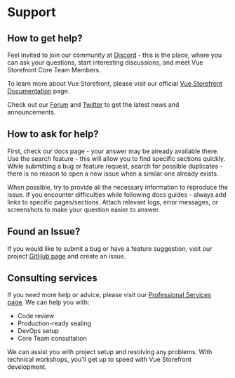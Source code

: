 # Support

## How to get help?

Feel invited to join our community at [Discord](http://discord.vuestorefront.io/) - this is the place, where you can ask your questions, start interesting discussions, and meet Vue Storefront Core Team Members.

To learn more about Vue Storefront, please visit our official [Vue Storefront Documentation](https://docs.vuestorefront.io/) page.

Check out our [Forum](https://forum.vuestorefront.io/) and [Twitter](https://twitter.com/VueStorefront) to get the latest news and announcements.

## How to ask for help?

First, check our docs page - your answer may be already available there. Use the search feature - this will allow you to find specific sections quickly. While submitting a bug or feature request, search for possible duplicates - there is no reason to open a new issue when a similar one already exists.

When possible, try to provide all the necessary information to reproduce the issue. If you encounter difficulties while following docs guides - always add links to specific pages/sections. Attach relevant logs, error messages, or screenshots to make your question easier to answer.

## Found an Issue?

If you would like to submit a bug or have a feature suggestion, visit our project [GitHub page](https://github.com/vuestorefront/vue-storefront) and create an issue.

## Consulting services

If you need more help or advice, please visit our [Professional Services page](https://www.vuestorefront.io/support). We can help you with:

- Code review
- Production-ready sealing
- DevOps setup
- Core Team consultation

We can assist you with project setup and resolving any problems. With technical workshops, you'll get up to speed with Vue Storefront development.
